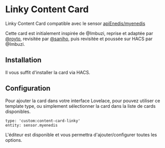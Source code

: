 # Linky Content Card
Linky Content Card compatible avec le sensor [apiEnedis/myenedis](https://github.com/saniho/apiEnedis)

Cette card est initialement inspirée de @Imbuzi, reprise et adaptée par [@royto](https://github.com/royto/linky-card), revisitée par [@saniho](https://github.com/saniho/apiEnedis), puis revisitée et poussée sur HACS par @Imbuzi.

## Installation

Il vous suffit d'installer la card via HACS.

## Configuration

Pour ajouter la card dans votre interface Lovelace, pour pouvez utiliser ce template type, ou simplement sélectionner la card dans la liste de cards disponibles.

```
type: 'custom:content-card-linky'
entity: sensor.myenedis
```

L'éditeur est disponible et vous permettra d'ajouter/configurer toutes les options.
